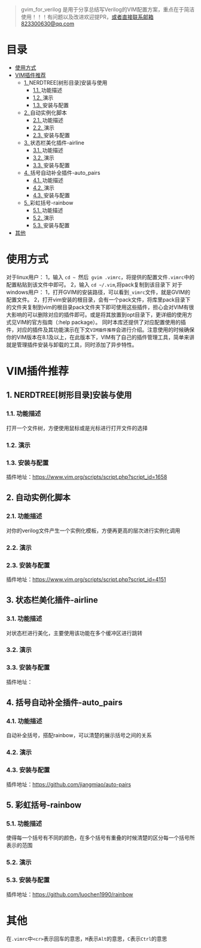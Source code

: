> gvim_for_verilog 是用于分享总结写Verilog的VIM配置方案，重点在于简洁使用！！！有问题以及改进欢迎提PR，或者直接联系邮箱823300630@qq.com

# 目录<!-- omit in toc -->
- [使用方式](#使用方式)
- [VIM插件推荐](#vim插件推荐)
	- [1. <a name='NERDTREE'></a>NERDTREE[树形目录]安装与使用](#1-nerdtree树形目录安装与使用)
		- [1.1. <a name=''></a>功能描述](#11-功能描述)
		- [1.2. <a name='-1'></a>演示](#12-演示)
		- [1.3. <a name='-1'></a>安装与配置](#13-安装与配置)
	- [2. <a name='-1'></a>自动实例化脚本](#2-自动实例化脚本)
		- [2.1. <a name='-1'></a>功能描述](#21-功能描述)
		- [2.2. <a name='-1'></a>演示](#22-演示)
		- [2.3. <a name='-1'></a>安装与配置](#23-安装与配置)
	- [3. <a name='-airline'></a>状态栏美化插件-airline](#3-状态栏美化插件-airline)
		- [3.1. <a name='-1'></a>功能描述](#31-功能描述)
		- [3.2. <a name='-1'></a>演示](#32-演示)
		- [3.3. <a name='-1'></a>安装与配置](#33-安装与配置)
	- [4. <a name='-auto_pairs'></a>括号自动补全插件-auto_pairs](#4-括号自动补全插件-auto_pairs)
		- [4.1. <a name='-1'></a>功能描述](#41-功能描述)
		- [4.2. <a name='-1'></a>演示](#42-演示)
		- [4.3. <a name='-1'></a>安装与配置](#43-安装与配置)
	- [5. <a name='-rainbow'></a>彩虹括号-rainbow](#5-彩虹括号-rainbow)
		- [5.1. <a name='-1'></a>功能描述](#51-功能描述)
		- [5.2. <a name='-1'></a>演示](#52-演示)
		- [5.3. <a name='-1'></a>安装与配置](#53-安装与配置)
- [其他](#其他)
# 使用方式
对于linux用户：
	1，输入 `cd ~ `然后` gvim .vimrc`，将提供的配置文件`.vimrc`中的配置粘贴到该文件中即可。
	2，输入 `cd ~/.vim`,将pack复制到该目录下
对于windows用户：
	1，打开GVIM的安装路径，可以看到`_vimrc`文件，就是GVIM的配置文件。
	2，打开vim安装的根目录，会有一个pack文件，将库里pack目录下的文件夹复制到vim的根目录pack文件夹下即可使用这些插件，担心会对VIM有很大影响的可以删除对应的插件即可。或是将其放置到opt目录下，更详细的使用方式见VIM的官方指南（:help package）。
同时本库还提供了对应配置使用的插件，对应的插件及其功能演示在下文`VIM插件推荐`会进行介绍。注意使用的时候确保你的VIM版本在8.1及以上，在此版本下，VIM有了自己的插件管理工具，简单来讲就是管理插件安装与卸载的工具，同时添加了异步特性。
# VIM插件推荐
##  1. <a name='NERDTREE'></a>NERDTREE[树形目录]安装与使用
###  1.1. <a name=''></a>功能描述
打开一个文件树，方便使用鼠标或是光标进行打开文件的选择
###  1.2. <a name='-1'></a>演示

###  1.3. <a name='-1'></a>安装与配置
插件地址：https://www.vim.org/scripts/script.php?script_id=1658

##  2. <a name='-1'></a>自动实例化脚本
###  2.1. <a name='-1'></a>功能描述
对你的verilog文件产生一个实例化模板，方便再更高的层次进行实例化调用
###  2.2. <a name='-1'></a>演示

###  2.3. <a name='-1'></a>安装与配置
插件地址：https://www.vim.org/scripts/script.php?script_id=4151

##  3. <a name='-airline'></a>状态栏美化插件-airline
###  3.1. <a name='-1'></a>功能描述
对状态栏进行美化，主要使用该功能在多个缓冲区进行跳转
###  3.2. <a name='-1'></a>演示

###  3.3. <a name='-1'></a>安装与配置
插件地址：

##  4. <a name='-auto_pairs'></a>括号自动补全插件-auto_pairs
###  4.1. <a name='-1'></a>功能描述
自动补全括号，搭配rainbow，可以清楚的展示括号之间的关系
###  4.2. <a name='-1'></a>演示

###  4.3. <a name='-1'></a>安装与配置
插件地址：https://github.com/jiangmiao/auto-pairs
##  5. <a name='-rainbow'></a>彩虹括号-rainbow
###  5.1. <a name='-1'></a>功能描述
使得每一个括号有不同的颜色，在多个括号有重叠的时候清楚的区分每一个括号所表示的范围
###  5.2. <a name='-1'></a>演示

###  5.3. <a name='-1'></a>安装与配置
插件地址：https://github.com/luochen1990/rainbow

# 其他

在`.vimrc`中`<cr>`表示回车的意思，`M`表示`Alt`的意思，`C`表示`Ctrl`的意思
